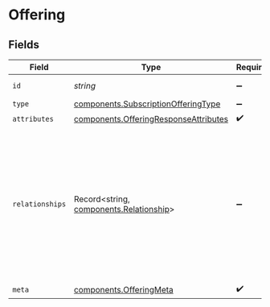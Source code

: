 # Offering


## Fields

| Field                                                                                                                                                                        | Type                                                                                                                                                                         | Required                                                                                                                                                                     | Description                                                                                                                                                                  | Example                                                                                                                                                                      |
| ---------------------------------------------------------------------------------------------------------------------------------------------------------------------------- | ---------------------------------------------------------------------------------------------------------------------------------------------------------------------------- | ---------------------------------------------------------------------------------------------------------------------------------------------------------------------------- | ---------------------------------------------------------------------------------------------------------------------------------------------------------------------------- | ---------------------------------------------------------------------------------------------------------------------------------------------------------------------------- |
| `id`                                                                                                                                                                         | *string*                                                                                                                                                                     | :heavy_minus_sign:                                                                                                                                                           | The unique identifier.                                                                                                                                                       | 00000000-0000-0000-0000-000000000000                                                                                                                                         |
| `type`                                                                                                                                                                       | [components.SubscriptionOfferingType](../../models/components/subscriptionofferingtype.md)                                                                                   | :heavy_minus_sign:                                                                                                                                                           | N/A                                                                                                                                                                          | subscription_offering                                                                                                                                                        |
| `attributes`                                                                                                                                                                 | [components.OfferingResponseAttributes](../../models/components/offeringresponseattributes.md)                                                                               | :heavy_check_mark:                                                                                                                                                           | N/A                                                                                                                                                                          |                                                                                                                                                                              |
| `relationships`                                                                                                                                                              | Record<string, [components.Relationship](../../models/components/relationship.md)>                                                                                           | :heavy_minus_sign:                                                                                                                                                           | Relationships are established between different subscription entities. For example, a product and a plan are related to an offering, as both are attached to it.             | {"plans":{"links":{"related":"/offerings/:offering-id/plans","self":"/offerings/:offering-id"},"data":{"type":"offering-plan","id":"625fe958-7b4b-40a0-a2c0-dbb8f31eec0d"}}} |
| `meta`                                                                                                                                                                       | [components.OfferingMeta](../../models/components/offeringmeta.md)                                                                                                           | :heavy_check_mark:                                                                                                                                                           | N/A                                                                                                                                                                          |                                                                                                                                                                              |